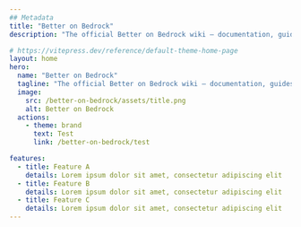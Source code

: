 ```yaml
---
## Metadata
title: "Better on Bedrock"
description: "The official Better on Bedrock wiki — documentation, guides, and resources."

# https://vitepress.dev/reference/default-theme-home-page
layout: home
hero:
  name: "Better on Bedrock"
  tagline: "The official Better on Bedrock wiki — documentation, guides, and resources."
  image:
    src: /better-on-bedrock/assets/title.png
    alt: Better on Bedrock
  actions:
    - theme: brand
      text: Test
      link: /better-on-bedrock/test

features:
  - title: Feature A
    details: Lorem ipsum dolor sit amet, consectetur adipiscing elit
  - title: Feature B
    details: Lorem ipsum dolor sit amet, consectetur adipiscing elit
  - title: Feature C
    details: Lorem ipsum dolor sit amet, consectetur adipiscing elit
---
```



